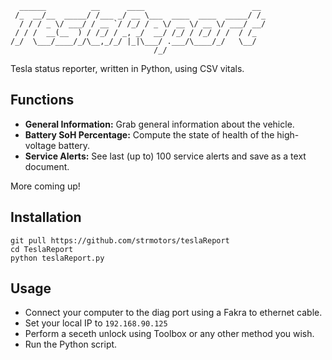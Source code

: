 ```
  ______          __      ____                        __
 /_  __/__  _____/ /___ _/ __ \___  ____  ____  _____/ /_
  / / / _ \/ ___/ / __ `/ /_/ / _ \/ __ \/ __ \/ ___/ __/
 / / /  __(__  ) / /_/ / _, _/  __/ /_/ / /_/ / /  / /_
/_/  \___/____/_/\__,_/_/ |_|\___/ .___/\____/_/   \__/
                                /_/
```
 Tesla status reporter, written in Python, using CSV vitals.

## Functions

- **General Information:** Grab general information about the vehicle.
- **Battery SoH Percentage:** Compute the state of health of the high-voltage battery.
- **Service Alerts:** See last (up to) 100 service alerts and save as a text document.

More coming up!

## Installation
```
git pull https://github.com/strmotors/teslaReport
cd TeslaReport
python teslaReport.py
```

## Usage
- Connect your computer to the diag port using a Fakra to ethernet cable.
- Set your local IP to ```192.168.90.125```
- Perform a seceth unlock using Toolbox or any other method you wish.
- Run the Python script.
